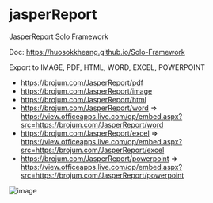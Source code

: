 # jasperReport
JasperReport Solo Framework

Doc: https://huosokkheang.github.io/Solo-Framework

Export to IMAGE, PDF, HTML, WORD, EXCEL, POWERPOINT

- https://brojum.com/JasperReport/pdf
- https://brojum.com/JasperReport/image
- https://brojum.com/JasperReport/html
- https://brojum.com/JasperReport/word => https://view.officeapps.live.com/op/embed.aspx?src=https://brojum.com/JasperReport/word
- https://brojum.com/JasperReport/excel => https://view.officeapps.live.com/op/embed.aspx?src=https://brojum.com/JasperReport/excel
- https://brojum.com/JasperReport/powerpoint => https://view.officeapps.live.com/op/embed.aspx?src=https://brojum.com/JasperReport/powerpoint

![image](https://user-images.githubusercontent.com/35053923/220713972-0f170699-0f37-4625-af6e-ebd30ee9bbf3.png)
